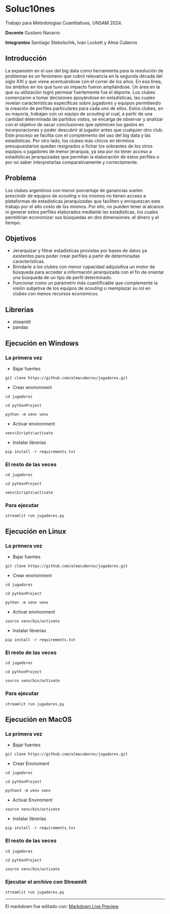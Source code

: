 # Soluc10nes

Trabajo para Metodologias Cuantitativas, UNSAM 2024.

**Docente** Gustavo Navarro

**Integrantes** Santiago Stekolschik, Ivan Lockett y Alma Cuberos

## Introducción
La expansión en el uso del big data como herramienta para la resolución de problemas es un fenómeno que cobró relevancia en la segunda década del siglo XXI y que viene acentuándose con el correr de los años.
En esa línea, los ámbitos en los que tuvo un impacto fueron ampliándose. Un área en la que su utilización logró permear fuertemente fue el deporte. Los clubes comenzaron a tomar decisiones apoyándose en estadísticas, las cuales revelan características específicas sobre jugadores y equipos permitiendo la creación de perfiles particulares para cada uno de ellos.
Estos clubes, en su mayoría, trabajan con un equipo de *scouting* el cual, a partir de una cantidad determinada de partidos vistos, se encarga de observar y analizar con el objetivo de sacar conclusiones que optimicen los gastos en incorporaciones y poder descubrir al jugador antes que cualquier otro club. Este proceso se facilita con el complemento del uso del big data y las estadísticas.
Por otro lado, los clubes más chicos en términos presupuestarios quedan resignados a fichar los sobrantes de los otros equipos o jugadores de menor jerarquía, ya sea por no tener acceso a estadísticas jerarquizadas que permitan la elaboración de estos perfiles o por no saber interpretarlas comparativamente y correctamente.

## Problema

Los clubes argentinos con menor porcentaje de ganancias suelen prescindir de equipos de *scouting* o los mismos no tienen acceso a plataformas de estadísticas jerarquizadas que faciliten y enriquezcan este trabajo por el alto costo de los mismos.
Por ello, no pueden tener al alcance ni generar estos perfiles elaborados mediante las estadísticas, los cuales permitirían economizar sus búsquedas en dos dimensiones: el dinero y el tiempo.

## Objetivos

- Jerarquizar y filtrar estadísticas provistas por bases de datos ya existentes para poder crear perfiles a partir de determinadas características.
- Brindarle a los clubes con menor capacidad adquisitiva un motor de búsqueda para acceder a información jerarquizada con el fin de orientar una búsqueda de un tipo de perfil determinado.
- Funcionar como un parámetro más cuantificable que complemente la visión subjetiva de los equipos de *scouting* o reemplazar su rol en clubes con menos recursos económicos.

## Librerias 

- streamlit
- pandas

## Ejecución en Windows
			
### La primera vez

* Bajar fuentes
```
git clone https://github.com/almacuberos/jugadores.git
```
* Crear environment
```
cd jugadores
```
```
cd pythonProject
```
```
python -m venv venv
```
* Activar environment
```
venv\Scripts\activate
```

* Instalar librerias
```
pip install -r requirements.txt
```

### El resto de las veces 
```
cd jugadores
```
```
cd pythonProject
```
```
venv\Scripts\activate
```

### Para ejecutar 
```
streamlit run jugadores.py
```
## Ejecución en Linux

### La primera vez

* Bajar fuentes
```
git clone https://github.com/almacuberos/jugadores.git
```
* Crear environment
```
cd jugadores
```
```
cd pythonProject
```
```
python -m venv venv
```
* Activar environment
```
source venv/bin/activate
```
* Instalar librerias
```
pip install -r requirements.txt
```
### El resto de las veces 
```
cd jugadores
```
```
cd pythonProject
```
```
source venv/bin/activate
```

### Para ejecutar 
```
streamlit run jugadores.py
```
## Ejecución en MacOS

### La primera vez

* Bajar fuentes 
```
git clone https://github.com/almacuberos/jugadores.git
```
* Crear Enviroment
```
cd jugadores
```
```
cd pythonProject
```
```
python3 -m venv venv
```
* Activar Enviroment
```
source venv/bin/activate
```
* Instalar librerías 
```
pip install -r requirements.txt
```
### El resto de las veces
```
cd jugadores
```
```
cd pythonProject
```
```
source venv/bin/activate
```
### Ejecutar el archivo con Streamlit
```
streamlit run jugadores.py
```
-------------------------------------
El markdown fue editado con: [Markdown Live Preview](https://markdownlivepreview.com/)
